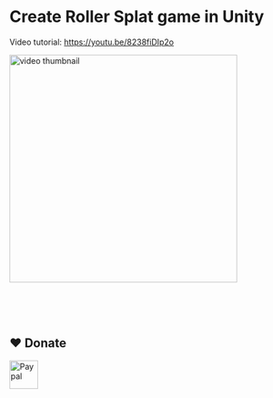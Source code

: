 # Create Roller Splat game in Unity

Video tutorial: https://youtu.be/8238fiDIp2o

<a href="https://youtu.be/8238fiDIp2o"><img alt="video thumbnail" width="400px" src="https://img.youtube.com/vi/8238fiDIp2o/0.jpg" /></a>



<br><br>
<br>
## ❤️ Donate  
<a href="https://paypal.me/hamzaherbou" title="https://paypal.me/hamzaherbou" target="_blank"><img align="left" height="50" src="https://www.mediafire.com/convkey/72dc/iz78ys7vtfsl957zg.jpg" alt="Paypal"></a>
